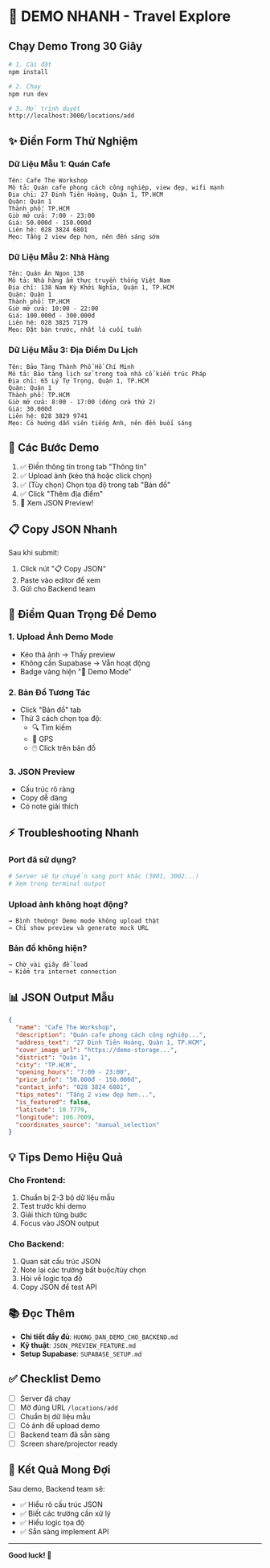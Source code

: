 # 🚀 DEMO NHANH - Travel Explore

## Chạy Demo Trong 30 Giây

```bash
# 1. Cài đặt
npm install

# 2. Chạy
npm run dev

# 3. Mở trình duyệt
http://localhost:3000/locations/add
```

## ✨ Điền Form Thử Nghiệm

### Dữ Liệu Mẫu 1: Quán Cafe
```
Tên: Cafe The Workshop
Mô tả: Quán cafe phong cách công nghiệp, view đẹp, wifi mạnh
Địa chỉ: 27 Đinh Tiên Hoàng, Quận 1, TP.HCM
Quận: Quận 1
Thành phố: TP.HCM
Giờ mở cửa: 7:00 - 23:00
Giá: 50.000đ - 150.000đ
Liên hệ: 028 3824 6801
Mẹo: Tầng 2 view đẹp hơn, nên đến sáng sớm
```

### Dữ Liệu Mẫu 2: Nhà Hàng
```
Tên: Quán Ăn Ngon 138
Mô tả: Nhà hàng ẩm thực truyền thống Việt Nam
Địa chỉ: 138 Nam Kỳ Khởi Nghĩa, Quận 1, TP.HCM
Quận: Quận 1
Thành phố: TP.HCM
Giờ mở cửa: 10:00 - 22:00
Giá: 100.000đ - 300.000đ
Liên hệ: 028 3825 7179
Mẹo: Đặt bàn trước, nhất là cuối tuần
```

### Dữ Liệu Mẫu 3: Địa Điểm Du Lịch
```
Tên: Bảo Tàng Thành Phố Hồ Chí Minh
Mô tả: Bảo tàng lịch sử trong toà nhà cổ kiến trúc Pháp
Địa chỉ: 65 Lý Tự Trọng, Quận 1, TP.HCM
Quận: Quận 1
Thành phố: TP.HCM
Giờ mở cửa: 8:00 - 17:00 (đóng cửa thứ 2)
Giá: 30.000đ
Liên hệ: 028 3829 9741
Mẹo: Có hướng dẫn viên tiếng Anh, nên đến buổi sáng
```

## 📱 Các Bước Demo

1. ✅ Điền thông tin trong tab "Thông tin"
2. ✅ Upload ảnh (kéo thả hoặc click chọn)
3. ✅ (Tùy chọn) Chọn tọa độ trong tab "Bản đồ"
4. ✅ Click "Thêm địa điểm"
5. 🎉 Xem JSON Preview!

## 📋 Copy JSON Nhanh

Sau khi submit:
1. Click nút "📋 Copy JSON"
2. Paste vào editor để xem
3. Gửi cho Backend team

## 🎯 Điểm Quan Trọng Để Demo

### 1. Upload Ảnh Demo Mode
- Kéo thả ảnh → Thấy preview
- Không cần Supabase → Vẫn hoạt động
- Badge vàng hiện "🧪 Demo Mode"

### 2. Bản Đồ Tương Tác
- Click "Bản đồ" tab
- Thử 3 cách chọn tọa độ:
  - 🔍 Tìm kiếm
  - 📍 GPS
  - 🖱️ Click trên bản đồ

### 3. JSON Preview
- Cấu trúc rõ ràng
- Copy dễ dàng
- Có note giải thích

## ⚡ Troubleshooting Nhanh

### Port đã sử dụng?
```bash
# Server sẽ tự chuyển sang port khác (3001, 3002...)
# Xem trong terminal output
```

### Upload ảnh không hoạt động?
```
→ Bình thường! Demo mode không upload thật
→ Chỉ show preview và generate mock URL
```

### Bản đồ không hiện?
```
→ Chờ vài giây để load
→ Kiểm tra internet connection
```

## 📊 JSON Output Mẫu

```json
{
  "name": "Cafe The Workshop",
  "description": "Quán cafe phong cách công nghiệp...",
  "address_text": "27 Đinh Tiên Hoàng, Quận 1, TP.HCM",
  "cover_image_url": "https://demo-storage...",
  "district": "Quận 1",
  "city": "TP.HCM",
  "opening_hours": "7:00 - 23:00",
  "price_info": "50.000đ - 150.000đ",
  "contact_info": "028 3824 6801",
  "tips_notes": "Tầng 2 view đẹp hơn...",
  "is_featured": false,
  "latitude": 10.7779,
  "longitude": 106.7009,
  "coordinates_source": "manual_selection"
}
```

## 💡 Tips Demo Hiệu Quả

### Cho Frontend:
1. Chuẩn bị 2-3 bộ dữ liệu mẫu
2. Test trước khi demo
3. Giải thích từng bước
4. Focus vào JSON output

### Cho Backend:
1. Quan sát cấu trúc JSON
2. Note lại các trường bắt buộc/tùy chọn
3. Hỏi về logic tọa độ
4. Copy JSON để test API

## 📚 Đọc Thêm

- **Chi tiết đầy đủ**: `HUONG_DAN_DEMO_CHO_BACKEND.md`
- **Kỹ thuật**: `JSON_PREVIEW_FEATURE.md`
- **Setup Supabase**: `SUPABASE_SETUP.md`

## ✅ Checklist Demo

- [ ] Server đã chạy
- [ ] Mở đúng URL `/locations/add`
- [ ] Chuẩn bị dữ liệu mẫu
- [ ] Có ảnh để upload demo
- [ ] Backend team đã sẵn sàng
- [ ] Screen share/projector ready

## 🎉 Kết Quả Mong Đợi

Sau demo, Backend team sẽ:
- ✅ Hiểu rõ cấu trúc JSON
- ✅ Biết các trường cần xử lý
- ✅ Hiểu logic tọa độ
- ✅ Sẵn sàng implement API

---

**Good luck! 🚀**